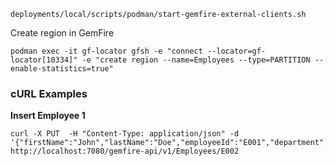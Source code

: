 

```shell
deployments/local/scripts/podman/start-gemfire-external-clients.sh
```


Create region in GemFire

```shell
podman exec -it gf-locator gfsh -e "connect --locator=gf-locator[10334]" -e "create region --name=Employees --type=PARTITION --enable-statistics=true"
```


### **cURL Examples**

**Insert Employee 1**

```shell
curl -X PUT  -H "Content-Type: application/json" -d '{"firstName":"John","lastName":"Doe","employeeId":"E001","department":"Engineering","salary":85000}' http://localhost:7080/gemfire-api/v1/Employees/E002
```
